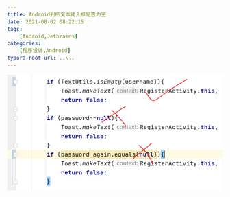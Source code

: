 ```yaml
---
title: Android判断文本输入框是否为空
date: 2021-08-02 08:22:15
tags: 
    [Android,Jetbrains] 
categories: 
    [程序设计,Android]
typora-root-url: ..\..
---
```


![01](/images/Android判断文本输入框是否为空/01-163724420940512.png)

